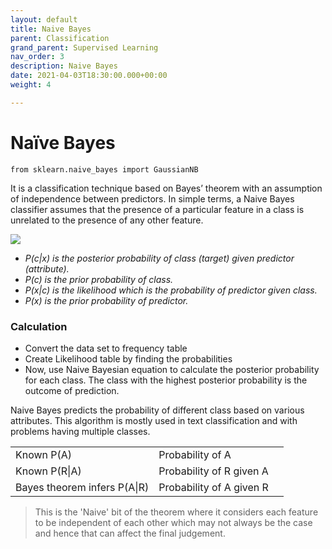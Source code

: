 ```yaml
---
layout: default
title: Naive Bayes
parent: Classification
grand_parent: Supervised Learning
nav_order: 3
description: Naive Bayes
date: 2021-04-03T18:30:00.000+00:00
weight: 4

---
```

# Naïve Bayes

    from sklearn.naive_bayes import GaussianNB

It is a classification technique based on Bayes’ theorem with an assumption of independence between predictors. In simple terms, a Naive Bayes classifier assumes that the presence of a particular feature in a class is unrelated to the presence of any other feature.

![](https://do2blehelix.github.io/the-ml-handbook/images/classifiers/naivebayes.png)

* _P(c|x) is the posterior probability of class (target) given predictor (attribute)._
* _P(c) is the prior probability of class._
* _P(x|c) is the likelihood which is the probability of predictor given class._
* _P(x) is the prior probability of predictor._

### Calculation

* Convert the data set to frequency table
* Create Likelihood table by finding the probabilities
* Now, use Naive Bayesian equation to calculate the posterior probability for each class. The class with the highest posterior probability is the outcome of prediction.

Naive Bayes predicts the probability of different class based on various attributes. This algorithm is mostly used in text classification and with problems having multiple classes.

|  |  |  |
| --- | --- | --- |
| Known P(A) | Probability of A |  |
| Known P(R\|A) | Probability of R given A |  |
| Bayes theorem infers P(A\|R) | Probability of A given R |  |

> This is the 'Naive' bit of the theorem where it considers each feature to be independent of each other which may not always be the case and hence that can affect the final judgement.